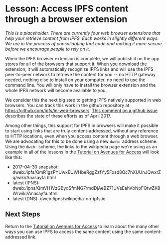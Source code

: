 # Lesson: Access IPFS content through a browser extension

_This is a placeholder. There are currently four web browser extensions that help your retrieve content from IPFS. Each works in slightly different ways. We are in the process of consolidating that code and making it more secure before we encourage people to rely on it._

When the IPFS browser extension is complete, we will publish it on the app stores for all of the browsers that support it. When you download the extension, it will automatically recognize IPFS links and will use the IPFS peer-to-peer network to retrieve the content for you -- no HTTP gateway needed, nothing else to install on your computer, no need to use the command line. You will only have to install the browser extension and the whole IPFS network will become available to you.

We consider this the next big step to getting IPFS natively supported in web browsers.  You can track this work in the github repository at https://github.com/ipfs/in-web-browsers. [This comment on a github issue](https://github.com/ipfs/pm/issues/351#issuecomment-294262546) describes the state of these efforts as of April 2017.

Among other things, this support for IPFS in browsers will make it possible to start using links that are truly content-addressed, without any reference to HTTP locations, even when you access content through a web browser. We are advocating for this to be done using a new `dweb:` address scheme. Using the `dweb:` scheme, the links to the wikipedia page we're using as an example in all of the lessons in the [Tutorial on Avenues for Access](/avenues-for-access/) will look like this:

- 2017-04-30 snapshot: dweb:/ipfs/QmR1gzPYUwxEUWHbeRggZzfYy5Fxsd8Qc7hXUUnJQwxrZq/wiki/Anasayfa.html
- latest (IPNS): dweb:/ipns/QmVH1VzGBydSfmNG7rmdDjAeBZ71UVeEahVbNpFQtwZK8W/wiki/Anasayfa.html
- latest (DNS): dweb:/ipns/wikipedia-on-ipfs.io

## Next Steps

Return to the [Tutorial on Avenues for Access](/avenues-for-access/) to learn about the many other ways you can use IPFS to access the same content using the same content-addressed link.
